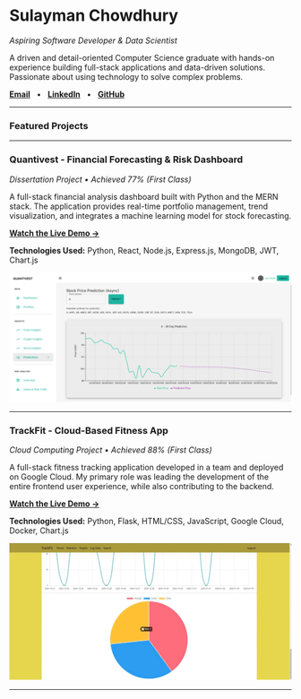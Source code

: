 # Sulayman Chowdhury
*Aspiring Software Developer & Data Scientist*

A driven and detail-oriented Computer Science graduate with hands-on experience building full-stack applications and data-driven solutions. Passionate about using technology to solve complex problems.

[**Email**](mailto:sulaymanchowdhury1@gmail.com) &nbsp;&nbsp;•&nbsp;&nbsp; [**LinkedIn**](https://linkedin.com/in/suly45) &nbsp;&nbsp;•&nbsp;&nbsp; [**GitHub**](https://github.com/Sulayman-455)

---

### Featured Projects

---

### Quantivest - Financial Forecasting & Risk Dashboard
*Dissertation Project • Achieved 77% (First Class)*

A full-stack financial analysis dashboard built with Python and the MERN stack. The application provides real-time portfolio management, trend visualization, and integrates a machine learning model for stock forecasting.

[**Watch the Live Demo →**](https://youtu.be/JR6rff1yQLg)

**Technologies Used:** Python, React, Node.js, Express.js, MongoDB, JWT, Chart.js

![Quantivest Screenshot](quantivest-screenshot.png)

---

### TrackFit - Cloud-Based Fitness App
*Cloud Computing Project • Achieved 88% (First Class)*

A full-stack fitness tracking application developed in a team and deployed on Google Cloud. My primary role was leading the development of the entire frontend user experience, while also contributing to the backend.

[**Watch the Live Demo →**](https://youtu.be/lKsIR0NrnqA)

**Technologies Used:** Python, Flask, HTML/CSS, JavaScript, Google Cloud, Docker, Chart.js

![TrackFit Screenshot](trackfit-screenshot.png)

---
